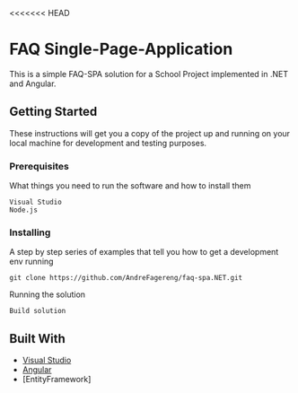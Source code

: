 <<<<<<< HEAD
# FAQ Single-Page-Application

This is a simple FAQ-SPA solution for a School Project implemented in .NET and Angular.

## Getting Started

These instructions will get you a copy of the project up and running on your local machine for development and testing purposes. 

### Prerequisites

What things you need to run the software and how to install them

```
Visual Studio
Node.js
```

### Installing

A step by step series of examples that tell you how to get a development env running

```
git clone https://github.com/AndreFagereng/faq-spa.NET.git
```

Running the solution

```
Build solution
```

## Built With

* [Visual Studio](https://visualstudio.microsoft.com/) 
* [Angular](https://angular.io/docs) 
* [EntityFramework]




